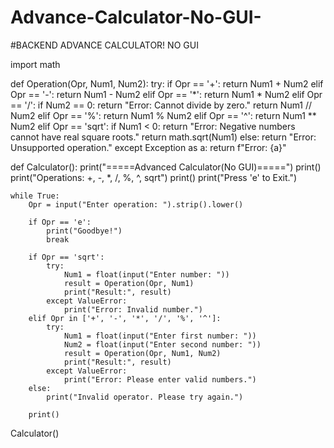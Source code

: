 # Advance-Calculator-No-GUI-
#BACKEND ADVANCE CALCULATOR! NO GUI

import math

def Operation(Opr, Num1, Num2):
    try:
        if Opr == '+':
            return Num1 + Num2
        elif Opr == '-':
            return Num1 - Num2
        elif Opr == '*':
            return Num1 * Num2
        elif Opr == '/':
            if Num2 == 0:
                return "Error: Cannot divide by zero."
            return Num1 // Num2
        elif Opr == '%':
            return Num1 % Num2
        elif Opr == '^':
            return Num1 ** Num2
        elif Opr == 'sqrt':
            if Num1 < 0:
                return "Error: Negative numbers cannot have real square roots."
            return math.sqrt(Num1)
        else:
            return "Error: Unsupported operation."
    except Exception as a:
        return f"Error: {a}"

def Calculator():
    print("=====Advanced Calculator(No GUI)=====")
    print()
    print("Operations: +, -, *, /, %, ^, sqrt")
    print()
    print("Press 'e' to Exit.")

    while True:
        Opr = input("Enter operation: ").strip().lower()

        if Opr == 'e':
            print("Goodbye!")
            break

        if Opr == 'sqrt':
            try:
                Num1 = float(input("Enter number: "))
                result = Operation(Opr, Num1)
                print("Result:", result)
            except ValueError:
                print("Error: Invalid number.")
        elif Opr in ['+', '-', '*', '/', '%', '^']:
            try:
                Num1 = float(input("Enter first number: "))
                Num2 = float(input("Enter second number: "))
                result = Operation(Opr, Num1, Num2)
                print("Result:", result)
            except ValueError:
                print("Error: Please enter valid numbers.")
        else:
            print("Invalid operator. Please try again.")

        print()


Calculator()

